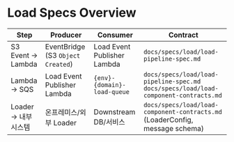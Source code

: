 # Load Specs Overview

| Step | Producer | Consumer | Contract |
|------|----------|--------|-------------|
| S3 Event → Lambda | EventBridge (S3 `Object Created`) | Load Event Publisher Lambda | `docs/specs/load/load-pipeline-spec.md` |
| Lambda → SQS | Load Event Publisher Lambda | `{env}-{domain}-load-queue` | `docs/specs/load/load-pipeline-spec.md` <br> `docs/specs/load/load-component-contracts.md` |
| Loader → 내부 시스템 | 온프레미스/외부 Loader | Downstream DB/서비스 | `docs/specs/load/load-component-contracts.md` (LoaderConfig, message schema) |
